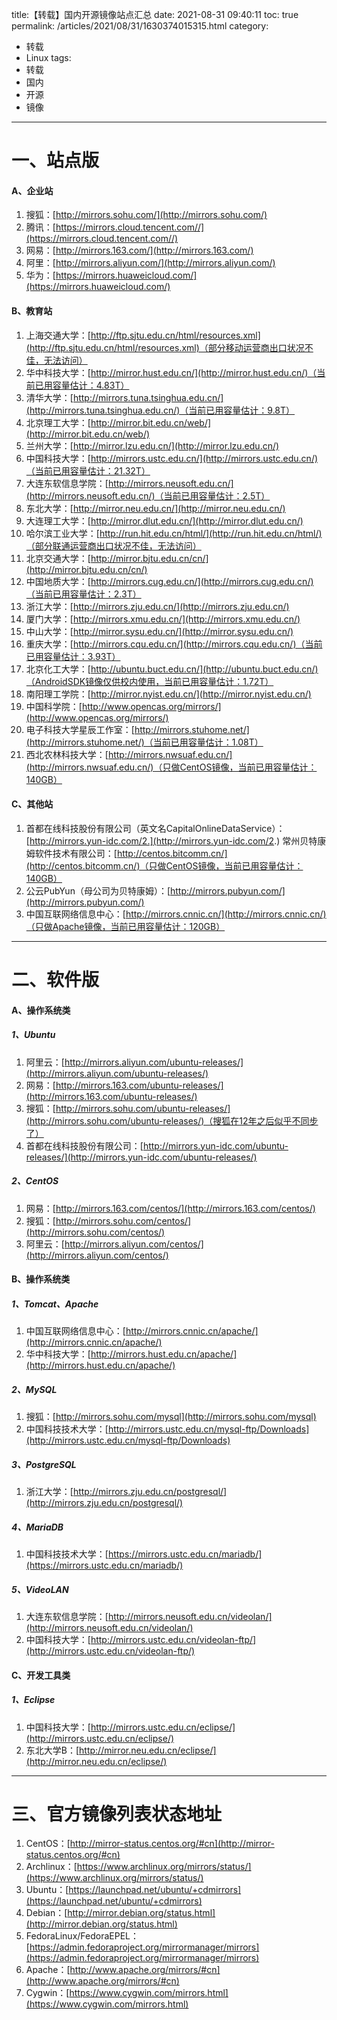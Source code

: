 title:【转载】国内开源镜像站点汇总
date: 2021-08-31 09:40:11
toc: true
permalink: /articles/2021/08/31/1630374015315.html
category:
 - 转载
 - Linux
tags:
 - 转载
 - 国内
 - 开源
 - 镜像
---

# 一、站点版

#### **A、企业站**

1. 搜狐：[http://mirrors.sohu.com/](http://mirrors.sohu.com/)
2. 腾讯：[https://mirrors.cloud.tencent.com//](https://mirrors.cloud.tencent.com//)
3. 网易：[http://mirrors.163.com/](http://mirrors.163.com/)
4. 阿里：[http://mirrors.aliyun.com/](http://mirrors.aliyun.com/)
5. 华为：[https://mirrors.huaweicloud.com/](https://mirrors.huaweicloud.com/)


<!-- more -->


#### **B、教育站**

1. 上海交通大学：[http://ftp.sjtu.edu.cn/html/resources.xml](http://ftp.sjtu.edu.cn/html/resources.xml)（部分移动运营商出口状况不佳，无法访问）
2. 华中科技大学：[http://mirror.hust.edu.cn/](http://mirror.hust.edu.cn/)（当前已用容量估计：4.83T）
3. 清华大学：[http://mirrors.tuna.tsinghua.edu.cn/](http://mirrors.tuna.tsinghua.edu.cn/)（当前已用容量估计：9.8T）
4. 北京理工大学：[http://mirror.bit.edu.cn/web/](http://mirror.bit.edu.cn/web/)
5. 兰州大学：[http://mirror.lzu.edu.cn/](http://mirror.lzu.edu.cn/)
6. 中国科技大学：[http://mirrors.ustc.edu.cn/](http://mirrors.ustc.edu.cn/)（当前已用容量估计：21.32T）
7. 大连东软信息学院：[http://mirrors.neusoft.edu.cn/](http://mirrors.neusoft.edu.cn/)（当前已用容量估计：2.5T）
8. 东北大学：[http://mirror.neu.edu.cn/](http://mirror.neu.edu.cn/)
9. 大连理工大学：[http://mirror.dlut.edu.cn/](http://mirror.dlut.edu.cn/)
10. 哈尔滨工业大学：[http://run.hit.edu.cn/html/](http://run.hit.edu.cn/html/)（部分联通运营商出口状况不佳，无法访问）
11. 北京交通大学：[http://mirror.bjtu.edu.cn/cn/](http://mirror.bjtu.edu.cn/cn/)
12. 中国地质大学：[http://mirrors.cug.edu.cn/](http://mirrors.cug.edu.cn/)（当前已用容量估计：2.3T）
13. 浙江大学：[http://mirrors.zju.edu.cn/](http://mirrors.zju.edu.cn/)
14. 厦门大学：[http://mirrors.xmu.edu.cn/](http://mirrors.xmu.edu.cn/)
15. 中山大学：[http://mirror.sysu.edu.cn/](http://mirror.sysu.edu.cn/)
16. 重庆大学：[http://mirrors.cqu.edu.cn/](http://mirrors.cqu.edu.cn/)（当前已用容量估计：3.93T）
17. 北京化工大学：[http://ubuntu.buct.edu.cn/](http://ubuntu.buct.edu.cn/)（AndroidSDK镜像仅供校内使用，当前已用容量估计：1.72T）
18. 南阳理工学院：[http://mirror.nyist.edu.cn/](http://mirror.nyist.edu.cn/)
19. 中国科学院：[http://www.opencas.org/mirrors/](http://www.opencas.org/mirrors/)
20. 电子科技大学星辰工作室：[http://mirrors.stuhome.net/](http://mirrors.stuhome.net/)（当前已用容量估计：1.08T）
21. 西北农林科技大学：[http://mirrors.nwsuaf.edu.cn/](http://mirrors.nwsuaf.edu.cn/)（只做CentOS镜像，当前已用容量估计：140GB）

#### **C、其他站**

1. 首都在线科技股份有限公司（英文名CapitalOnlineDataService）：[http://mirrors.yun-idc.com/2.](http://mirrors.yun-idc.com/2.) 常州贝特康姆软件技术有限公司：[http://centos.bitcomm.cn/](http://centos.bitcomm.cn/)（只做CentOS镜像，当前已用容量估计：140GB）
2. 公云PubYun（母公司为贝特康姆）：[http://mirrors.pubyun.com/](http://mirrors.pubyun.com/)
3. 中国互联网络信息中心：[http://mirrors.cnnic.cn/](http://mirrors.cnnic.cn/)（只做Apache镜像，当前已用容量估计：120GB）

---

# 二、软件版

#### **A、操作系统类**

##### 1、Ubuntu

1. 阿里云：[http://mirrors.aliyun.com/ubuntu-releases/](http://mirrors.aliyun.com/ubuntu-releases/)
2. 网易：[http://mirrors.163.com/ubuntu-releases/](http://mirrors.163.com/ubuntu-releases/)
3. 搜狐：[http://mirrors.sohu.com/ubuntu-releases/](http://mirrors.sohu.com/ubuntu-releases/)（搜狐在12年之后似乎不同步了）
4. 首都在线科技股份有限公司：[http://mirrors.yun-idc.com/ubuntu-releases/](http://mirrors.yun-idc.com/ubuntu-releases/)

##### 2、CentOS

1. 网易：[http://mirrors.163.com/centos/](http://mirrors.163.com/centos/)
2. 搜狐：[http://mirrors.sohu.com/centos/](http://mirrors.sohu.com/centos/)
3. 阿里云：[http://mirrors.aliyun.com/centos/](http://mirrors.aliyun.com/centos/)

#### **B、操作系统类**

##### 1、Tomcat、Apache

1. 中国互联网络信息中心：[http://mirrors.cnnic.cn/apache/](http://mirrors.cnnic.cn/apache/)
2. 华中科技大学：[http://mirrors.hust.edu.cn/apache/](http://mirrors.hust.edu.cn/apache/)

##### 2、MySQL

1. 搜狐：[http://mirrors.sohu.com/mysql](http://mirrors.sohu.com/mysql)
2. 中国科技技术大学：[http://mirrors.ustc.edu.cn/mysql-ftp/Downloads](http://mirrors.ustc.edu.cn/mysql-ftp/Downloads)

##### 3、PostgreSQL

1. 浙江大学：[http://mirrors.zju.edu.cn/postgresql/](http://mirrors.zju.edu.cn/postgresql/)

##### 4、MariaDB

1. 中国科技技术大学：[https://mirrors.ustc.edu.cn/mariadb/](https://mirrors.ustc.edu.cn/mariadb/)

##### 5、VideoLAN

1. 大连东软信息学院：[http://mirrors.neusoft.edu.cn/videolan/](http://mirrors.neusoft.edu.cn/videolan/)
2. 中国科技大学：[http://mirrors.ustc.edu.cn/videolan-ftp/](http://mirrors.ustc.edu.cn/videolan-ftp/)

#### **C、开发工具类**

##### 1、Eclipse

1. 中国科技大学：[http://mirrors.ustc.edu.cn/eclipse/](http://mirrors.ustc.edu.cn/eclipse/)
2. 东北大学B：[http://mirror.neu.edu.cn/eclipse/](http://mirror.neu.edu.cn/eclipse/)

---

# 三、官方镜像列表状态地址

1. CentOS：[http://mirror-status.centos.org/#cn](http://mirror-status.centos.org/#cn)
2. Archlinux：[https://www.archlinux.org/mirrors/status/](https://www.archlinux.org/mirrors/status/)
3. Ubuntu：[https://launchpad.net/ubuntu/+cdmirrors](https://launchpad.net/ubuntu/+cdmirrors)
4. Debian：[http://mirror.debian.org/status.html](http://mirror.debian.org/status.html)
5. FedoraLinux/FedoraEPEL：[https://admin.fedoraproject.org/mirrormanager/mirrors](https://admin.fedoraproject.org/mirrormanager/mirrors)
6. Apache：[http://www.apache.org/mirrors/#cn](http://www.apache.org/mirrors/#cn)
7. Cygwin：[https://www.cygwin.com/mirrors.html](https://www.cygwin.com/mirrors.html)
